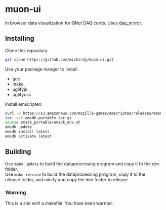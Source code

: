 # muon-ui
In browser data visualization for QNet DAQ cards.  Uses [daq_mirror](https://github.com/michardy/daq_mirror).

## Installing

Clone this repository

``` sh
git clone https://github.com/michardy/muon-ui.git
```

Use your package manger to install:
- gcc
- make
- uglifyjs
- uglifycss

Install emscripten:

``` sh
curl -O https://s3.amazonaws.com/mozilla-games/emscripten/releases/emsdk-portable.tar.gz
tar -xzf emsdk-portable.tar.gz
source emsdk_portable/emsdk_env.sh
emsdk update
emsdk install latest
emsdk activate latest
```

## Building
Use `make update` to build the dataprocessing program and copy it to the dev folder.  
Use `make release` to build the dataprocessing program, copy it to the release folder, and minify and copy the dev folder to release.  

### Warning
This is a site with a makefile.  You have been warned.
